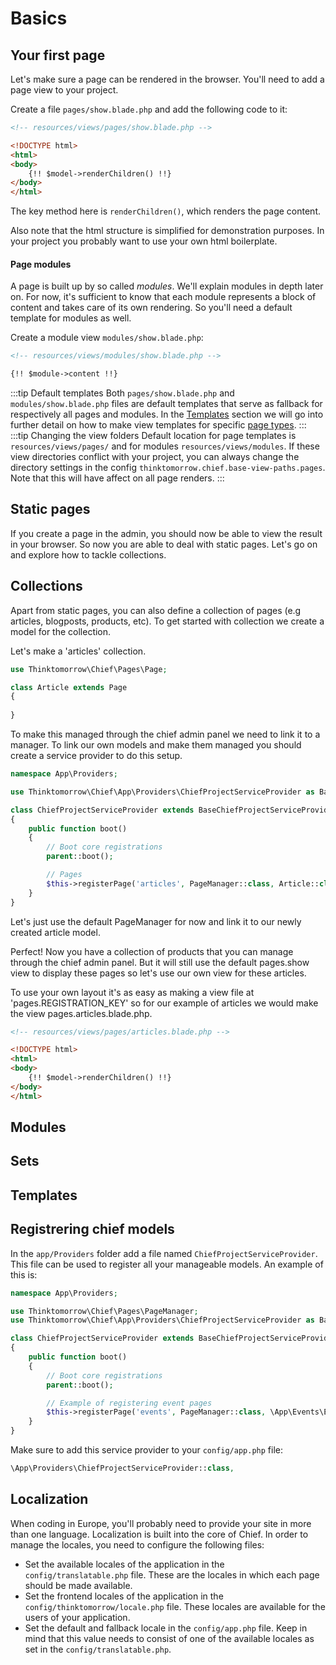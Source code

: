 # Basics

## Your first page
Let's make sure a page can be rendered in the browser. You'll need to add a page view to your project.

Create a file `pages/show.blade.php` and add the following code to it:
```html
<!-- resources/views/pages/show.blade.php -->

<!DOCTYPE html>
<html>
<body>
    {!! $model->renderChildren() !!}
</body>
</html>
```

The key method here is `renderChildren()`, which renders the page content.

Also note that the html structure is simplified for demonstration purposes. In your project you probably want to use your own html boilerplate.

#### Page modules
A page is built up by so called _modules_.
We'll explain modules in depth later on. For now, it's sufficient to know that each module represents a block of content and takes care of its own rendering. So you'll need a default template for modules as well.

Create a module view `modules/show.blade.php`:
```html
<!-- resources/views/modules/show.blade.php -->

{!! $module->content !!}
```

:::tip Default templates
Both `pages/show.blade.php` and `modules/show.blade.php` files are default templates that serve as fallback for respectively all pages and modules.
In the [Templates](#templates) section we will go into further detail on how to make view templates for specific [page types](#page-types).
:::
:::tip Changing the view folders
Default location for page templates is `resources/views/pages/` and for modules `resources/views/modules`.
If these view directories conflict with your project, you can always change the directory settings in the
config `thinktomorrow.chief.base-view-paths.pages`. Note that this will have affect on all page renders.
:::

## Static pages
If you create a page in the admin, you should now be able to view the result in your browser.
So now you are able to deal with static pages. Let's go on and explore how to tackle collections.

## Collections
Apart from static pages, you can also define a collection of pages (e.g articles, blogposts, products, etc).
To get started with collection we create a model for the collection.

Let's make a 'articles' collection.

```php
use Thinktomorrow\Chief\Pages\Page;

class Article extends Page
{
    
}
```

To make this managed through the chief admin panel we need to link it to a manager.
To link our own models and make them managed you should create a service provider to do this setup.

```php
namespace App\Providers;

use Thinktomorrow\Chief\App\Providers\ChiefProjectServiceProvider as BaseChiefProjectServiceProvider;

class ChiefProjectServiceProvider extends BaseChiefProjectServiceProvider
{
    public function boot()
    {
        // Boot core registrations
        parent::boot();

        // Pages
        $this->registerPage('articles', PageManager::class, Article::class);
    }
}

```
Let's just use the default PageManager for now and link it to our newly created article model.

Perfect! Now you have a collection of products that you can manage through the chief admin panel.
But it will still use the default pages.show view to display these pages so let's use our own view for these articles.

To use your own layout it's as easy as making a view file at 'pages.REGISTRATION_KEY' so for our example of articles we would make the view
pages.articles.blade.php.

```html
<!-- resources/views/pages/articles.blade.php -->

<!DOCTYPE html>
<html>
<body>
    {!! $model->renderChildren() !!}
</body>
</html>
```


## Modules

## Sets

## Templates



## Registrering chief models
In the `app/Providers` folder add a file named `ChiefProjectServiceProvider`. This file can be used to register all your manageable models.
An example of this is:

```php
namespace App\Providers;

use Thinktomorrow\Chief\Pages\PageManager;
use Thinktomorrow\Chief\App\Providers\ChiefProjectServiceProvider as BaseChiefProjectServiceProvider;

class ChiefProjectServiceProvider extends BaseChiefProjectServiceProvider
{
    public function boot()
    {
        // Boot core registrations
        parent::boot();

        // Example of registering event pages
        $this->registerPage('events', PageManager::class, \App\Events\Event::class);
    }
}
```

Make sure to add this service provider to your `config/app.php` file:
```php
\App\Providers\ChiefProjectServiceProvider::class,
```

## Localization
When coding in Europe, you'll probably need to provide your site in more than one language. Localization is built into the core of Chief.
In order to manage the locales, you need to configure the following files:
- Set the available locales of the application in the `config/translatable.php` file. These are the locales in which each page should be made available.
- Set the frontend locales of the application in the `config/thinktomorrow/locale.php` file. These locales are available for the users of your application.
- Set the default and fallback locale in the `config/app.php` file. Keep in mind that this value needs to consist of one of the available locales as set in the `config/translatable.php`.
